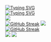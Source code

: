 [![Typing SVG](https://readme-typing-svg.herokuapp.com?font=Fira+Code&pause=1000&color=F7F7F7&width=435&lines=Aymane+Mehdi)](https://git.io/typing-svg)
<br>
[![Typing SVG](https://readme-typing-svg.herokuapp.com?font=Fira+Code&pause=1000&color=02F6F7&width=435&lines=Full+Stack+Developer)](https://git.io/typing-svg)
<br>
![](http://github-profile-summary-cards.vercel.app/api/cards/profile-details?username=AymaneMehdi&theme=react)
<br>
[![GitHub Streak](https://github-readme-streak-stats.herokuapp.com?user=AymaneMehdi&theme=react&hide_border=true&border_radius=15&card_width=500)](https://git.io/streak-stats)
![](http://github-profile-summary-cards.vercel.app/api/cards/repos-per-language?username=AymaneMehdi&theme=react)
<br>
[![GitHub Streak](https://github-readme-streak-stats.herokuapp.com?user=AymaneMehdi&theme=react&hide_border=true&border_radius=15&card_width=700)](https://git.io/streak-stats)
<br>
![](http://github-profile-summary-cards.vercel.app/api/cards/stats?username=AymaneMehdi&theme=react)
![](http://github-profile-summary-cards.vercel.app/api/cards/productive-time?username=AymaneMehdi&theme=react&utcOffset=8)


